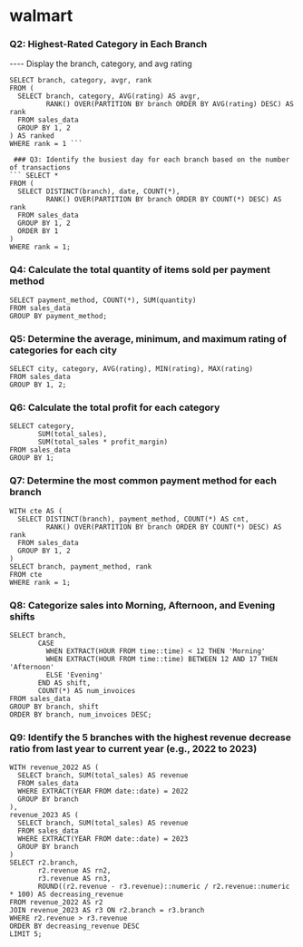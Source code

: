 # walmart

### Q2: Highest-Rated Category in Each Branch
 ---- Display the branch, category, and avg rating
```
SELECT branch, category, avgr, rank 
FROM (
  SELECT branch, category, AVG(rating) AS avgr,
         RANK() OVER(PARTITION BY branch ORDER BY AVG(rating) DESC) AS rank
  FROM sales_data
  GROUP BY 1, 2
) AS ranked
WHERE rank = 1 ```

 ### Q3: Identify the busiest day for each branch based on the number of transactions
``` SELECT * 
FROM (
  SELECT DISTINCT(branch), date, COUNT(*),
         RANK() OVER(PARTITION BY branch ORDER BY COUNT(*) DESC) AS rank
  FROM sales_data
  GROUP BY 1, 2
  ORDER BY 1
)
WHERE rank = 1;
```

### Q4: Calculate the total quantity of items sold per payment method
```
SELECT payment_method, COUNT(*), SUM(quantity) 
FROM sales_data
GROUP BY payment_method;

```

###  Q5: Determine the average, minimum, and maximum rating of categories for each city
```
SELECT city, category, AVG(rating), MIN(rating), MAX(rating) 
FROM sales_data
GROUP BY 1, 2;

```

### Q6: Calculate the total profit for each category
```
SELECT category, 
       SUM(total_sales), 
       SUM(total_sales * profit_margin) 
FROM sales_data
GROUP BY 1;

```

### Q7: Determine the most common payment method for each branch
```
WITH cte AS (
  SELECT DISTINCT(branch), payment_method, COUNT(*) AS cnt,
         RANK() OVER(PARTITION BY branch ORDER BY COUNT(*) DESC) AS rank 
  FROM sales_data
  GROUP BY 1, 2
)
SELECT branch, payment_method, rank 
FROM cte
WHERE rank = 1;

```

### Q8: Categorize sales into Morning, Afternoon, and Evening shifts

```
SELECT branch,
       CASE 
         WHEN EXTRACT(HOUR FROM time::time) < 12 THEN 'Morning'
         WHEN EXTRACT(HOUR FROM time::time) BETWEEN 12 AND 17 THEN 'Afternoon'
         ELSE 'Evening'
       END AS shift,
       COUNT(*) AS num_invoices
FROM sales_data
GROUP BY branch, shift
ORDER BY branch, num_invoices DESC;

```

### Q9: Identify the 5 branches with the highest revenue decrease ratio from last year to current year (e.g., 2022 to 2023)

```
WITH revenue_2022 AS (
  SELECT branch, SUM(total_sales) AS revenue
  FROM sales_data
  WHERE EXTRACT(YEAR FROM date::date) = 2022
  GROUP BY branch
),
revenue_2023 AS (
  SELECT branch, SUM(total_sales) AS revenue
  FROM sales_data
  WHERE EXTRACT(YEAR FROM date::date) = 2023
  GROUP BY branch
)
SELECT r2.branch,
       r2.revenue AS rn2,
       r3.revenue AS rn3,
       ROUND((r2.revenue - r3.revenue)::numeric / r2.revenue::numeric * 100) AS decreasing_revenue
FROM revenue_2022 AS r2
JOIN revenue_2023 AS r3 ON r2.branch = r3.branch
WHERE r2.revenue > r3.revenue
ORDER BY decreasing_revenue DESC
LIMIT 5;
```
